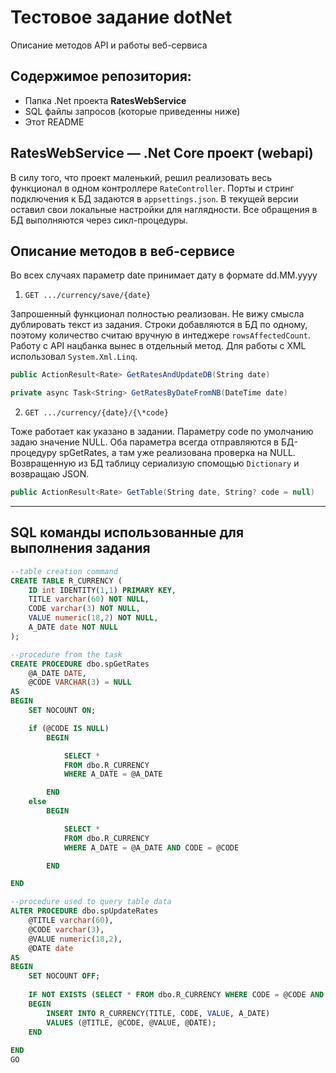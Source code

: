 # Тестовое задание dotNet
Описание методов API и работы веб-сервиса

## Содержимое репозитория:
- Папка .Net проекта **RatesWebService**
- SQL файлы запросов (которые приведенны ниже)
- Этот README

## RatesWebService — .Net Core проект (webapi)

В силу того, что проект маленький, решил реализовать весь функционал в одном контроллере `RateController`. Порты и стринг подключения к БД задаются в `appsettings.json`. В текущей версии оставил свои локальные настройки для наглядности. Все обращения в БД выполняются через сикл-процедуры.

## Описание методов в веб-сервисе

Во всех случаях параметр date принимает дату в формате dd.MM.yyyy

1. `GET .../currency/save/{date}`

Запрошенный функционал полностью реализован. Не вижу смысла дублировать текст из задания. Строки добавляются в БД по одному, поэтому количество считаю вручную в интеджере `rowsAffectedCount`. Работу с API нацбанка вынес в отдельный метод. Для работы с XML использовал `System.Xml.Linq`.
```csharp
public ActionResult<Rate> GetRatesAndUpdateDB(String date)

private async Task<String> GetRatesByDateFromNB(DateTime date)
```
2. `GET .../currency/{date}/{\*code}`

Тоже работает как указано в задании. Параметру code по умолчанию задаю значение NULL. Оба параметра всегда отправляются в БД-процедуру spGetRates, а там уже реализована проверка на NULL.
Возвращенную из БД таблицу сериализую спомощью `Dictionary` и возвращаю JSON.
```csharp
public ActionResult<Rate> GetTable(String date, String? code = null)
```
---
## SQL команды использованные для выполнения задания
```sql
--table creation command 
CREATE TABLE R_CURRENCY (
    ID int IDENTITY(1,1) PRIMARY KEY,
    TITLE varchar(60) NOT NULL,
    CODE varchar(3) NOT NULL,
    VALUE numeric(18,2) NOT NULL,
    A_DATE date NOT NULL
);

--procedure from the task
CREATE PROCEDURE dbo.spGetRates
	@A_DATE DATE,
	@CODE VARCHAR(3) = NULL
AS
BEGIN
	SET NOCOUNT ON;

	if (@CODE IS NULL)
		BEGIN

			SELECT *
			FROM dbo.R_CURRENCY
			WHERE A_DATE = @A_DATE

		END
	else
		BEGIN

			SELECT *
			FROM dbo.R_CURRENCY
			WHERE A_DATE = @A_DATE AND CODE = @CODE

		END

END

--procedure used to query table data
ALTER PROCEDURE dbo.spUpdateRates
	@TITLE varchar(60),
	@CODE varchar(3),
	@VALUE numeric(18,2),
	@DATE date
AS
BEGIN
	SET NOCOUNT OFF;
	
	IF NOT EXISTS (SELECT * FROM dbo.R_CURRENCY WHERE CODE = @CODE AND A_DATE = @DATE)
	BEGIN
		INSERT INTO R_CURRENCY(TITLE, CODE, VALUE, A_DATE)
		VALUES (@TITLE, @CODE, @VALUE, @DATE);
	END
	
END
GO
```